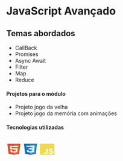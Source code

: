# JavaScript Avançado

## Temas abordados

* CallBack
* Promises
* Async Await
* Filter
* Map
* Reduce

#### Projetos para o módulo

- Projeto jogo da velha
- Projeto jogo da memória com animações

#### Tecnologias utilizadas

<div style="display: inline_block"><br>  
  <img align="center" alt="Caue-HTML" height="30" width="40" src="https://raw.githubusercontent.com/devicons/devicon/master/icons/html5/html5-original.svg">
  <img align="center" alt="Caue-CSS" height="30" width="40" src="https://raw.githubusercontent.com/devicons/devicon/master/icons/css3/css3-original.svg">
  <img align="center" alt="Caue-Js" height="30" width="40" src="https://raw.githubusercontent.com/devicons/devicon/master/icons/javascript/javascript-plain.svg">
</div>


